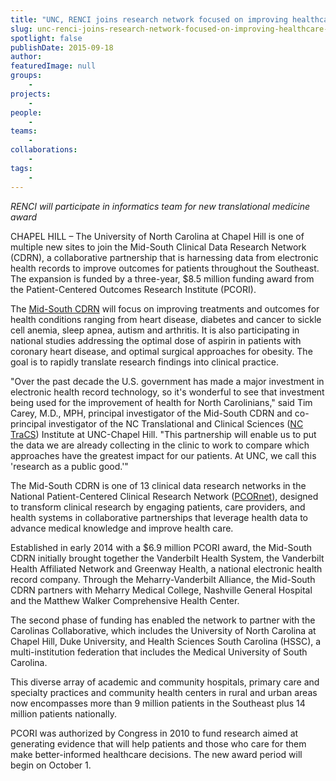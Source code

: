 ```yaml
---
title: "UNC, RENCI joins research network focused on improving healthcare in the Southeast"
slug: unc-renci-joins-research-network-focused-on-improving-healthcare-in-the-southeast
spotlight: false
publishDate: 2015-09-18
author: 
featuredImage: null
groups:
    - 
projects:
    - 
people:
    - 
teams: 
    - 
collaborations:
    - 
tags:
    - 
---
```

_RENCI will participate in informatics team for new translational medicine award_

CHAPEL HILL – The University of North Carolina at Chapel Hill is one of multiple new sites to join the Mid-South Clinical Data Research Network (CDRN), a collaborative partnership that is harnessing data from electronic health records to improve outcomes for patients throughout the Southeast. The expansion is funded by a three-year, $8.5 million funding award from the Patient-Centered Outcomes Research Institute (PCORI).

The [Mid-South CDRN](https://midsouthcdrn.mc.vanderbilt.edu/) will focus on improving treatments and outcomes for health conditions ranging from heart disease, diabetes and cancer to sickle cell anemia, sleep apnea, autism and arthritis. It is also participating in national studies addressing the optimal dose of aspirin in patients with coronary heart disease, and optimal surgical approaches for obesity. The goal is to rapidly translate research findings into clinical practice. 

"Over the past decade the U.S. government has made a major investment in electronic health record technology, so it's wonderful to see that investment being used for the improvement of health for North Carolinians," said Tim Carey, M.D., MPH, principal investigator of the Mid-South CDRN and co-principal investigator of the NC Translational and Clinical Sciences ([NC TraCS](https://tracs.unc.edu/)) Institute at UNC-Chapel Hill. "This partnership will enable us to put the data we are already collecting in the clinic to work to compare which approaches have the greatest impact for our patients. At UNC, we call this 'research as a public good.'"

The Mid-South CDRN is one of 13 clinical data research networks in the National Patient-Centered Clinical Research Network ([PCORnet](http://www.pcornet.org/)), designed to transform clinical research by engaging patients, care providers, and health systems in collaborative partnerships that leverage health data to advance medical knowledge and improve health care.

Established in early 2014 with a $6.9 million PCORI award, the Mid-South CDRN initially brought together the Vanderbilt Health System, the Vanderbilt Health Affiliated Network and Greenway Health, a national electronic health record company. Through the Meharry-Vanderbilt Alliance, the Mid-South CDRN partners with Meharry Medical College, Nashville General Hospital and the Matthew Walker Comprehensive Health Center.

The second phase of funding has enabled the network to partner with the Carolinas Collaborative, which includes the University of North Carolina at Chapel Hill, Duke University, and Health Sciences South Carolina (HSSC), a multi-institution federation that includes the Medical University of South Carolina.

This diverse array of academic and community hospitals, primary care and specialty practices and community health centers in rural and urban areas now encompasses more than 9 million patients in the Southeast plus 14 million patients nationally.

PCORI was authorized by Congress in 2010 to fund research aimed at generating evidence that will help patients and those who care for them make better-informed healthcare decisions. The new award period will begin on October 1.
